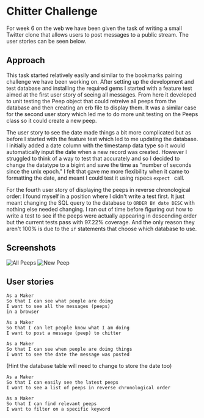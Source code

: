 # Chitter Challenge

For week 6 on the web we have been given the task of writing a small Twitter clone that allows users to post messages to a public stream. The user stories can be seen below.

## Approach

This task started relatively easily and similar to the bookmarks pairing challenge we have been working on. After setting up the development and test database and installing the required gems I started with a feature test aimed at the first user story of seeing all messages. From here it developed to unit testing the Peep object that could retreive all peeps from the database and then creating an erb file to display them. It was a similar case for the second user story which led me to do more unit testing on the Peeps class so it could create a new peep.

The user story to see the date made things a bit more complicated but as before I started with the feature test which led to me updating the database. I initially added a date column with the timestamp data type so it would automatically input the date when a new record was created. However I struggled to think of a way to test that accurately and so I decided to change the datatype to a bigint and save the time as "number of seconds since the unix epoch." I felt that gave me more flexibility when it came to formatting the date, and meant I could test it using rspecs `expect ` call.

For the fourth user story of displaying the peeps in reverse chronological order: I found myself in a position where I didn't write a test first. It just meant changing the SQL query to the database to `ORDER BY date DESC` with nothing else needed changing. I ran out of time before figuring out how to write a test to see if the peeps were actually appearing in descending order but the current tests pass with 97.22% coverage. And the only reason they aren't 100% is due to the `if` statements that choose which database to use.

## Screenshots

![All Peeps](https://github.com/alicegray33/bookmarks/blob/main/docs/allpeeps.png?raw=true)
![New Peep](https://github.com/alicegray33/bookmarks/blob/main/docs/newpeep.png?raw=true)

## User stories

```
As a Maker
So that I can see what people are doing
I want to see all the messages (peeps)
in a browser
```

```
As a Maker
So that I can let people know what I am doing  
I want to post a message (peep) to chitter
```

```
As a Maker
So that I can see when people are doing things
I want to see the date the message was posted
```
(Hint the database table will need to change to store the date too)

```
As a Maker
So that I can easily see the latest peeps
I want to see a list of peeps in reverse chronological order
```
```
As a Maker
So that I can find relevant peeps
I want to filter on a specific keyword
```
